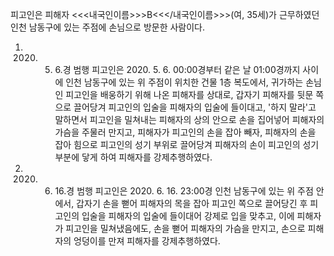 피고인은 피해자 <<<내국인이름>>>B<<</내국인이름>>>(여, 35세)가 근무하였던 인천 남동구에 있는 주점에 손님으로 방문한 사람이다.
1. 2020. 5. 6.경 범행
피고인은 2020. 5. 6. 00:00경부터 같은 날 01:00경까지 사이에 인천 남동구에 있는 위 주점이 위치한 건물 1층 복도에서, 귀가하는 손님인 피고인을 배웅하기 위해 나온 피해자를 상대로, 갑자기 피해자를 뒷문 쪽으로 끌어당겨 피고인의 입술을 피해자의 입술에 들이대고, '하지 말라'고 말하면서 피고인을 밀쳐내는 피해자의 상의 안으로 손을 집어넣어 피해자의 가슴을 주물러 만지고, 피해자가 피고인의 손을 잡아 빼자, 피해자의 손을 잡아 힘으로 피고인의 성기 부위로 끌어당겨 피해자의 손이 피고인의 성기 부분에 닿게 하여 피해자를 강제추행하였다.
2. 2020. 6. 16.경 범행
피고인은 2020. 6. 16. 23:00경 인천 남동구에 있는 위 주점 안에서, 갑자기 손을 뻗어 피해자의 목을 잡아 피고인 쪽으로 끌어당긴 후 피고인의 입술을 피해자의 입술에 들이대어 강제로 입을 맞추고, 이에 피해자가 피고인을 밀쳐냈음에도, 손을 뻗어 피해자의 가슴을 만지고, 손으로 피해자의 엉덩이를 만져 피해자를 강제추행하였다.
